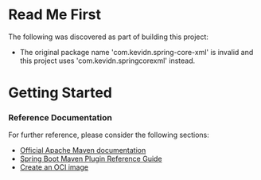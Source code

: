 # Read Me First
The following was discovered as part of building this project:

* The original package name 'com.kevidn.spring-core-xml' is invalid and this project uses 'com.kevidn.springcorexml' instead.

# Getting Started

### Reference Documentation
For further reference, please consider the following sections:

* [Official Apache Maven documentation](https://maven.apache.org/guides/index.html)
* [Spring Boot Maven Plugin Reference Guide](https://docs.spring.io/spring-boot/docs/3.2.3/maven-plugin/reference/html/)
* [Create an OCI image](https://docs.spring.io/spring-boot/docs/3.2.3/maven-plugin/reference/html/#build-image)

